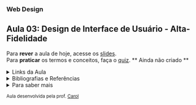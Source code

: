 ### Web Design
## Aula 03: Design de Interface de Usuário - Alta-Fidelidade

Para **rever** a aula de hoje, acesse os [slides](https://www.canva.com/design/DAFvAXAeGGw/AA5Rph0uH7LmAOj1JAuJAQ/edit?utm_content=DAFvAXAeGGw&utm_campaign=designshare&utm_medium=link2&utm_source=sharebutton). <br>
Para **praticar** os termos e conceitos, faça o [quiz](https://pages.github.com/). ** Ainda não criado **

<details>
<summary>Links da Aula</summary>

**Style Guide**<br>
Cores<br>
●[Adobe Colors](https://color.adobe.com/pt/create)<br>
●[Eva Design System](https://colors.eva.design/) ( Escalas ) <br>

Guias<br>
●[Style Guidelines](https://www.figma.com/community/file/1165393452647411635)

Fontes<br>
●[Google Fonts](https://fonts.google.com/)<br>

Escalas<br>
●[Type Scale](https://typescale.com/)<br>

Ícones<br>
●[Bootstrap Icons](https://icons.getbootstrap.com/)<br>
●[Lord Icon](https://lordicon.com/)<br>

Notion <br>
●[Projeto de Equipe](https://awesome-van-64d.notion.site/Livraria-Drachen-3a2f946befae4058b97f3b4d3ce0d322?pvs=4)

Padrões de User Interface <br>
●[UI Patterns](https://ui-patterns.com/patterns)

Figma <br>
●[Projeto Base](https://www.figma.com/file/Lk1j090fkZcutgecncrZDJ/Livraria-Drachen?type=whiteboard&node-id=0-1)<br>
●[Tamanhos de Tela](https://www.figma.com/file/JCTLhXcJ7ntzptyl49vDrQ/Responsive-Layout-Grid-(Community)?type=design&node-id=0%3A1&mode=design&t=UAyfZfeC8YaC0PAe-1)



</details>

<details>
<summary>Bibliografias e Referências</summary>

| Assunto | Referência |
| :-----: | :--------: |
| Guide Style | [Link1](https://aelaschool.com/pt/designvisual/style-guide-como-desenvolver-o-guia-de-estilo-da-sua-interface/) [Link2](https://medium.com/ui-lab-school/ui-style-guide-definindo-a-abordagem-visual-fb8c682b2c7e) |
| Cores | Link1 Link2 |
| Variação de Cores | Link1 Link2 |
| Tipografia | Link1 Link2 |
| Ícones | Link1 Link2 |
| 8pt Grids | [Link1](https://kenzie.com.br/blog/8-pt-grid-o-que-e-e-para-que-serve/) [Link2](https://spec.fm/specifics/8-pt-grid) |
| 12Col Grid | [Link1](https://getbootstrap.com.br/docs/4.1/layout/grid/) [Link2](https://aelaschool.com/pt/designdeinteracao/grids-como-usar-esse-sistema-para-designs-responsivos/) |

</details>

<details>
<summary>Para saber mais</summary>

**Style Guide**
Mais Cores<br>
●[Colormind](http://colormind.io/)<br>
●[ImageColorPicker](https://imagecolorpicker.com/)<br>
●[Eva Design System](https://colors.eva.design/) ( Escalas ) <br>
●[0to255](https://0to255.com/000) ( Escalas ) <br>

**Escalas**<br>
●[Modular Scale](https://www.modularscale.com/)<br>

**Fontes**
Mais fontes <br>
●[Font Squirrel](https://www.fontsquirrel.com/)<br>
●[FontSpring](https://www.fontspring.com/)<br>
●[Font Library](https://fontlibrary.org/)


| Assunto | Referência |
| :-----: | :--------: |
| Usabilidade Web | [Link1](https://aelaschool.com/pt/experienciadousuario/usabilidade-o-que-considerar-em-seu-website/) [Link2](https://neilpatel.com/br/blog/usabilidade-o-que-e/) |
| UI Padrões e Inspirações | [Link1](https://www.uxlibrary.org/explore/ui-design/ui-patterns-and-inspiration) [Link2](https://www.interaction-design.org/literature/article/10-great-sites-for-ui-design-patterns) |
| Figma | [Link1](https://awari.com.br/guia-figma/) [Link2](https://www.youtube.com/watch?v=0WgnkzkC-Ew&ab_channel=giotonello) |

</details>

<sup> Aula desenvolvida pela prof. [Carol](https://github.com/CaroliniSimoes) </sup>
